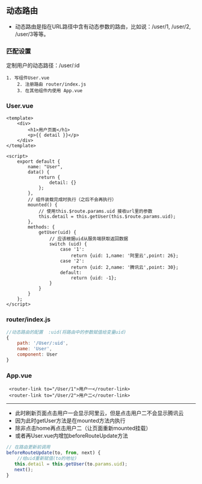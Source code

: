## 动态路由

- 动态路由是指在URL路径中含有动态参数的路由，比如说：/user/1, /user/2, /user/3等等。 

### 匹配设置

  定制用户的动态路径：/user/:id 

 	1. 写组件User.vue
		2. 注册路由 router/index.js
		3. 在其他组件内使用 App.vue

### User.vue

```vue
<template>
    <div>
        <h1>用户页面</h1>
        <p>{{ detail }}</p>
    </div>
</template>

<script>
    export default {
        name: "User",
        data() {
            return {
                detail: {}
            };
        },
        // 组件装载完成时执行（之后不会再执行）
        mounted() {
            // 使用this.$route.params.uid 接收url里的参数
            this.detail = this.getUser(this.$route.params.uid);
        },
        methods: {
            getUser(uid) {
                // 应该根据uid从服务端获取返回数据
                switch (uid) {
                    case '1':
                        return {uid: 1,name: '阿里云',point: 26};
                    case '2':
                        return {uid: 2,name: '腾讯云',point: 30};
                    default:
                        return {uid: -1};
                }
            }
        }
    };
</script>
```

### router/index.js

```js
//动态路由的配置  :uid(将路由中的参数赋值给变量uid)
{
	path: '/User/:uid',
	name: 'User',
	component: User
}
```

### App.vue

```vue
 <router-link to="/User/1">用户一</router-link>
 <router-link to="/User/2">用户二</router-link>
```
---
- 此时刷新页面点击用户一会显示阿里云，但是点击用户二不会显示腾讯云
- 因为此时getUser方法是在mounted方法内执行
- 除非点击home再点击用户二（让页面重新mounted挂载）
- 或者再User.vue内增加beforeRouteUpdate方法

```js
// 在路由更新前调用
beforeRouteUpdate(to, from, next) {
    //给uid重新赋值(to的地址)
   this.detail = this.getUser(to.params.uid);
   next();
}
```

